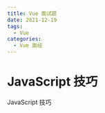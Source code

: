 ```yaml
---
title: Vue 面试题
date: 2021-12-19
tags:
  - Vue
categories:
  - Vue 面经
---
```


# JavaScript 技巧

JavaScript 技巧
